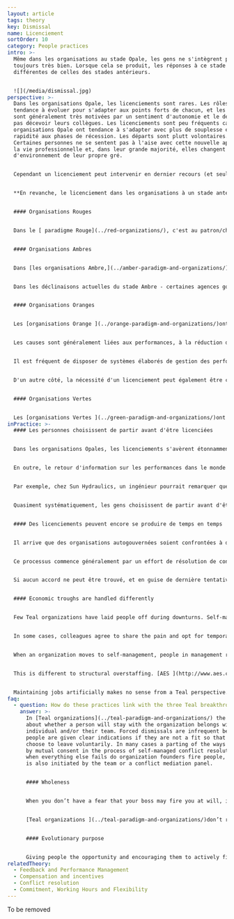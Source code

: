 ```yaml
---
layout: article
tags: theory
key: Dismissal
name: Licenciement
sortOrder: 10
category: People practices
intro: >-
  Même dans les organisations au stade Opale, les gens ne s'intègrent pas
  toujours très bien. Lorsque cela se produit, les réponses à ce stade sont
  différentes de celles des stades antérieurs.


  ![](/media/dismissal.jpg)
perspective: >-
  Dans les organisations Opale, les licenciements sont rares. Les rôles ont
  tendance à évoluer pour s'adapter aux points forts de chacun, et les personnes
  sont généralement très motivées par un sentiment d'autonomie et le désir de ne
  pas décevoir leurs collègues. Les licenciements sont peu fréquents car les
  organisations Opale ont tendance à s'adapter avec plus de souplesse et de
  rapidité aux phases de récession. Les départs sont plutt volontaires.
  Certaines personnes ne se sentent pas à l'aise avec cette nouvelle approche de
  la vie professionnelle et, dans leur grande majorité, elles changent
  d'environnement de leur propre gré.


  Cependant un licenciement peut intervenir en dernier recours (et seulement si un processus de résolution de conflit par médiation n'aboutit pas). Dans ce cas, les émotions associées sont accueillies, les personnes et les choix sont respectés et un soutien est apporté. Ce départ est traité comme une opportunité d'apprentissage pour les deux parties.


  **En revanche, le licenciement dans les organisations à un stade antérieur peut être résumé comme suit:**.


  #### Organisations Rouges


  Dans le [ paradigme Rouge](../red-organizations/), c'est au patron/chef de décider qui licencier ou garder. Les processus formels ne sont pas de mise. Les départs volontaires peuvent être considérés comme une véritable trahison.


  #### Organisations Ambres


  Dans [les organisations Ambre,](../amber-paradigm-and-organizations/) les licenciements font souvent suite à un manque de discipline, ou à une violation des règles. Les conséquences sont généralement bien établies. Par exemple, une première infraction (comme arriver en retard) peut entraîner une suspension d'une journée. Une récidive peut entraîner le renvoi.


  Dans les déclinaisons actuelles du stade Ambre - certaines agences gouvernementales, organisations religieuses, écoles publiques, armée, etc. - l'emploi prolongé (voire à vie) est la norme. Ces relations à long terme peuvent s'étendre aux cercles sociaux. La menace d'un licenciement peut entraîner non seulement la perte d'un emploi, mais aussi celle du tissu social qui y est associé. Les personnes qui ne se sentent pas épanouies dans une organisation Ambre sont confrontées à un choix douloureux.


  #### Organisations Oranges


  Les [organisations Orange ](../orange-paradigm-and-organizations/)ont un large éventail de pratiques en matière de licenciement. L'autorité appartient généralement au patron (éventuellement après approbation ou conseil des RH).


  Les causes sont généralement liées aux performances, à la réduction des coûts ou à la réorientation stratégique de l'organisation. Il est rare que l'emploi soit garanti de manière implicite ou contractuelle.


  Il est fréquent de disposer de systèmes élaborés de gestion des performances. Le licenciement peut alors intervenir lorsque les tentatives pour améliorer des performances insuffisantes ont échoué.


  D'un autre côté, la nécessité d'un licenciement peut également être considérée comme une faille dans le processus d'embauche. Cela s'explique en partie par le fait que le coût de l'embauche d'une personne qui s'avère ensuite peu satisfaisante est élevé . Les indemnités de licenciement sont relativement courantes. Parfois, une aide à la recherche d'un nouvel emploi est proposée. Les organisations Orange peuvent avoir des pratiques de licenciement assez évoluées.


  #### Organisations Vertes


  Les [organisations Vertes ](../green-paradigm-and-organizations/)ont une grande tolérance à l'égard des différences individuelles et sont plus susceptibles de chercher une alternative au départ des gens. Les personnes qui ne se conforment pas aux règles et aux valeurs de la communauté peuvent se sentir marginalisées et, par conséquent, partir. En dehors de cela, les pratiques de licenciement sont similaires à celles du paradigme Orange.
inPractice: >-
  #### Les personnes choisissent de partir avant d'être licenciées


  Dans les organisations Opales, les licenciements s'avèrent étonnamment rares, en raison de leur flexibilité intrinsèque. L'autogouvernance implique que les personnes peuvent personnaliser un travail dans lequel elles excellent. Une personne ayant des "problèmes de performance" peut se débarrasser d'un ou de plusieurs rôles pour lesquels elle n'est pas très douée et en accepter d'autres qui correspondent mieux à ses compétences, ses intérêts et ses talents. Dans les lieux de travail traditionnels, où le poste est bien circonscrit, la flexibilité est généralement moindre.


  En outre, le retour d'information sur les performances dans le monde Opale ne provient pas d'un service externe (comme d'un patron ou des RH). Il vient des collègues. Il y a beaucoup moins de raisons de trouver à redire à ce qu'ils pensent de vos performances. Ce sont les personnes avec lesquelles vous avez à travailler tous les jours. Si vous vous sentez mal à l'aise, vous pouvez prendre en adulte la décision de passer à autre chose.


  Par exemple, chez Sun Hydraulics, un ingénieur pourrait remarquer que peu de travail lui est confié - peu de collègues l'invitent à participer à leurs projets ou sollicitent son avis. Chez Buurtzorg, une infirmière sentira dans ses interactions avec ses collègues qu'elle ne s'intègre pas à l'équipe, ou que l'autogouvernance ne lui convient finalement pas. Environ 25 infirmières choisissent de partir chaque mois pour cette raison ( tandis que 250 infirmières arrivent chaque mois).


  Quasiment systématiquement, les gens choisissent de partir avant d'être licenciés. Et presque toujours, le départ se fait par consentement mutuel, et sur une base cordiale. Cela ne change rien au fait que, sur le plan personnel, le processus peut être douloureux. Le contexte d'autogouvernance aide les gens à réaliser que personne n'est à blâmer, qu'ils ne sont peut-être pas faits pour ce genre de travail.


  #### Des licenciements peuvent encore se produire de temps en temps


  Il arrive que des organisations autogouvernées soient confrontées à des situations où elles doivent se séparer de personnes qui ne leur conviennent pas. Peut-être quelqu'un enfreint-il les valeurs de l'entreprise ou ne respecte-t-il jamais le processus de sollicitation d'avis (dans de nombreuses organisations Opales, le non-respect de la sollicitation d'avis est la seule infraction "passible de licenciement"). Dans ces deux cas, le tissu fondamental de l'autogouvernance peut être menacé. Dans ces situations, l'action ne repose pas sur la hiérarchie, mais sur des mécanismes basés sur les pairs.


  Ce processus commence généralement par un effort de résolution de conflit, initié par une équipe ou un individu. Ils parlent avec la personne en question et essaient de trouver une solution qui convienne aux deux parties. En cas d'échec, ils peuvent faire appel à un médiateur, ou à un panel, pour faciliter la résolution. Dans la plupart des cas, cela permet de trouver une solution. Dans certains cas, la personne et l'équipe décident de prendre des engagements mutuels et de se donner une nouvelle chance. Dans d'autres cas, la personne se rend compte que la confiance est irrévocablement rompue et comprend qu'il est temps de partir.


  Si aucun accord ne peut être trouvé, et en guise de dernière tentative pour régler le problème, l'équipe peut demander à un actionnaire majoritaire ou fondateur de jouer le rôle de médiateur. Dans les rares cas où cette démarche échoue, l'équipe peut demander au fondateur de mettre fin à l'emploi de la personne concernée. Ce processus, avec quelques variantes, est suivi chez [Buurtzorg ](http://www.buurtzorgnederland.com/)et [Morning Star](http://www.morningstarco.com/).


  #### Economic troughs are handled differently


  Few Teal organizations have laid people off during downturns. Self-managing organizations are exceedingly flexible and accumulate little overhead. They weather downturns better than traditional organizations. [FAVI ](http://www.favi.com/)and [Sun Hydraulics](http://www.sunhydraulics.com/), for example, have both withstood severe recessions (with revenue decreases of 30 to 50 percent) without layoffs.


  In some cases, colleagues agree to share the pain and opt for temporary pay reductions. From a Teal perspective, it would be improper to lay off colleagues just to boost profits for a few months if the overstaffing is deemed to be only temporary.


  When an organization moves to self-management, people in management roles are no longer needed. Zappos faced that situation and offered former managers substantial time and assistance to find new roles where they could add value. They also offered all employees a generous severance payment if they did not feel fully committed to the new organization. ^\[Quartz's article "Internal Memo: Zappos is offering severance to employees who aren’t all in with Holacracy"].


  This is different to structural overstaffing. [AES ](http://www.aes.com/)faced this many times with power plants it bought in Eastern Europe, Asia, Latin America, and Africa. In some cases, the previous government owners had used the plants to create artificial jobs. After acquisition, AES swiftly reduced the number of employees, mainly via a generous voluntary severance program. Only rarely were people asked to leave. In Panama, AES created a loan fund for employees who took the package. This helped many to start new businesses.


  Maintaining jobs artificially makes no sense from a Teal perspective. A concern about job security is partly inspired by fear. It neglects the truth that everything changes. It dismisses the possibility that a person whose talents are wasted in an overstaffed organization might find a better way to express his gifts where they are needed. Life is continuously unfolding; dismissals and even layoffs can be part of that unfolding, although they are rare in self-managed structures.
faq:
  - question: How do these practices link with the three Teal breakthroughs?
    answer: >-
      In [Teal organizations](../teal-paradigm-and-organizations/) the decision
      about whether a person will stay with the organization belongs with that
      individual and/or their team. Forced dismissals are infrequent because
      people are given clear indications if they are not a fit so that they can
      choose to leave voluntarily. In many cases a parting of the ways happens
      by mutual consent in the process of self-managed conflict resolution. Only
      when everything else fails do organization founders fire people, but this
      is also initiated by the team or a conflict mediation panel.


      #### Wholeness


      When you don’t have a fear that your boss may fire you at will, it’s easier to show up fully at work. If you’re not being judged and do not depend on adhering to a set of rules to stay in the job, you tend to bring your whole self to the workplace.


      [Teal organizations ](../teal-paradigm-and-organizations/)don’t reduce dismissals to cold, contractual transactions that avoid dealing with the emotions and pain. Instead, they accept and work with those human issues to turn departures into a learning experiences that can meaningfully enhance the person’s and the organization’s future path. 


      #### Evolutionary purpose


      Giving people the opportunity and encouraging them to actively find a new role in the company when they are not performing well or when their current role is no longer needed contributes to the organization’s ability to listen and understand what it is trying to become, to fulfill its [evolutionary purpose](../evolutionary-purpose/).
relatedTheory:
  - Feedback and Performance Management
  - Compensation and incentives
  - Conflict resolution
  - Commitment, Working Hours and Flexibility
---
```

To be removed